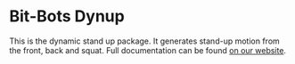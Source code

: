 Bit-Bots Dynup
==============

This is the dynamic stand up package. It generates stand-up motion from the front, back and squat. 
Full documentation can be found [on our website](http://doku.bit-bots.de/package/bitbots_dynup/latest/).
